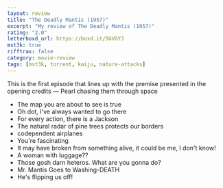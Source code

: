 ```yaml
---
layout: review
title: "The Deadly Mantis (1957)"
excerpt: "My review of The Deadly Mantis (1957)"
rating: "2.0"
letterboxd_url: https://boxd.it/5GVGYJ
mst3k: true
rifftrax: false
category: movie-review
tags: [mst3k, torrent, kaiju, nature-attacks]
---
```


This is the first episode that lines up with the premise presented in the opening credits — Pearl chasing them through space

- The map you are about to see is true
- Oh dot, I've always wanted to go there
- For every action, there is a Jackson
- The natural radar of pine trees protects our borders
- codependent airplanes
- You're fascinating
- It may have broken from something alive, it could be me, I don't know!
- A woman with luggage??
- Those gosh darn heteros. What are you gonna do?
- Mr. Mantis Goes to Washing-DEATH
- He's flipping us off!
